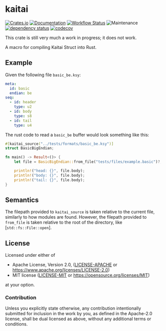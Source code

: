 # kaitai

[![Crates.io](https://img.shields.io/crates/v/kaitai.svg)](https://crates.io/crates/kaitai)
[![Documentation](https://docs.rs/kaitai/badge.svg)](https://docs.rs/kaitai/)
[![Workflow Status](https://github.com/TypicalFork/kaitai-rs/workflows/CI/badge.svg)](https://github.com/TypicalFork/kaitai-rs/actions?query=workflow%3A%22CI%22)
![Maintenance](https://img.shields.io/badge/maintenance-experimental-blue.svg)
[![dependency status](https://deps.rs/crate/kaitai/0.1.0/status.svg)](https://deps.rs/crate/kaitai/0.1.0)
[![codecov](https://codecov.io/gh/TypicalFork/kaitai-rs/branch/main/graph/badge.svg?token=HDMRR070HW)](https://codecov.io/gh/TypicalFork/kaitai-rs)

This crate is still very much a work in progress; it does not work.

A macro for compiling Kaitai Struct into Rust.

## Example
Given the following file `basic_be.ksy`:
```yaml
meta:
  id: basic
  endian: be
seq:
  - id: header
    type: u2
  - id: body
    type: s8
  - id: tail
    type: u4
```
The rust code to read a `basic_be` buffer would look something like this:
```rust
#[kaitai_source("../tests/formats/basic_be.ksy")]
struct BasicBigEndian;

fn main() -> Result<()> {
    let file = BasicBigEndian::from_file("tests/files/example.basic")?;

    println!("head: {}", file.body);
    println!("body: {}", file.body);
    println!("tail: {}", file.body);
}
```
## Semantics
The filepath provided to `kaitai_source` is taken relative to the current file, similarly to how
modules are found. However, the filepath provided to `from_file` is taken relative to the root
of the directory, like [`std::fs::File::open`].

## License

Licensed under either of

* Apache License, Version 2.0, ([LICENSE-APACHE](LICENSE-APACHE) or https://www.apache.org/licenses/LICENSE-2.0)
* MIT license ([LICENSE-MIT](LICENSE-MIT) or https://opensource.org/licenses/MIT)

at your option.

### Contribution

Unless you explicitly state otherwise, any contribution intentionally
submitted for inclusion in the work by you, as defined in the Apache-2.0
license, shall be dual licensed as above, without any additional terms or
conditions.
